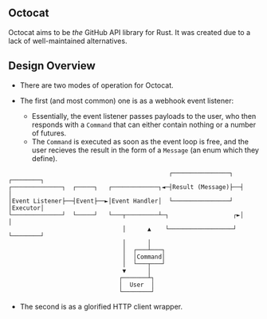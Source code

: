 ## Octocat

Octocat aims to be _the_ GitHub API library for Rust. It was created due to a lack of well-maintained alternatives. 

## Design Overview

* There are two modes of operation for Octocat. 

* The first (and most common) one is as a webhook event listener:
    <!-- TODO: Hyperlink types to docs -->
    * Essentially, the event listener passes payloads to the user, who then responds with a `Command` that can either contain nothing or a number of futures.
    * The `Command` is executed as soon as the event loop is free, and the user recieves the result in the form of a `Message` (an enum which they define).

```
                                             ┌────────────────┐  ┌────────┐
┌──────────────┐  ┌─────┐   ┌─────────────┐◄─┤Result (Message)├──┤        │
│Event Listener├──┤Event├──►│Event Handler│  └────────────────┘  │Executor│
└──────────────┘  └─────┘   └───┬─────────┴─┐                  ┌►│        │
                                │      ▲    └──────────────────┘ └────────┘
                                │      │
                                │  ┌───┴───┐
                                │  │Command│
                                │  └───┬───┘
                                ▼      │
                               ┌───────┴┐
                               │  User  │
                               └────────┘
```

* The second is as a glorified HTTP client wrapper.
